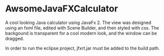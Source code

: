 AwsomeJavaFXCalculator
======================

A cool looking Java calculator using JavaFx 2.
The view was designed using an fxml file, edited with Scene Builder, and then styled with css.
The backgound is transparent for a cool modern look, and the window can be dragged.

In order to run the eclipse project, jfxrt.jar must be added to the build path.
